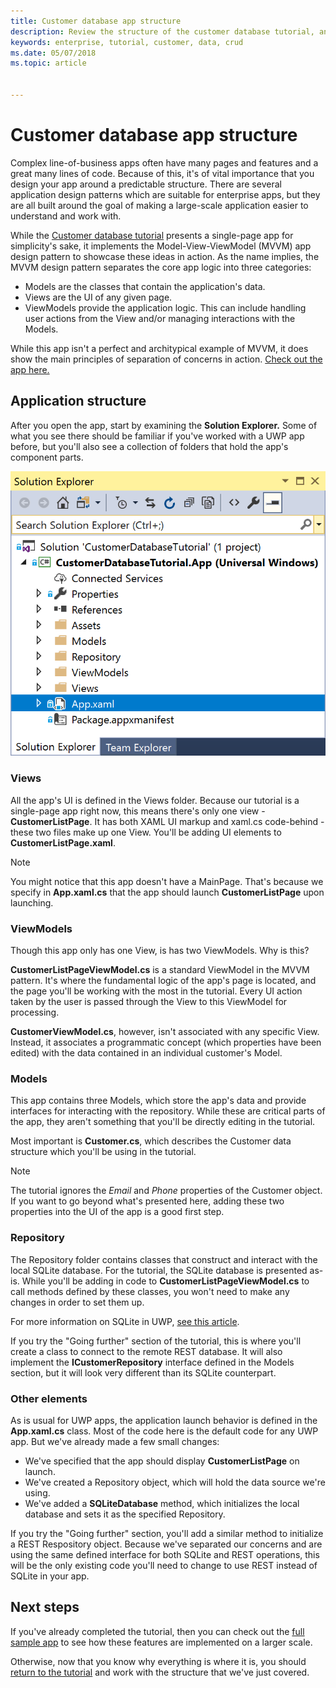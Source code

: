 ```yaml
---
title: Customer database app structure
description: Review the structure of the customer database tutorial, and why it's constructed how it is.
keywords: enterprise, tutorial, customer, data, crud
ms.date: 05/07/2018
ms.topic: article


---
```

# Customer database app structure

Complex line-of-business apps often have many pages and features and a great many lines of code. Because of this, it's of vital importance that you design your app around a predictable structure. There are several application design patterns which are suitable for enterprise apps, but they are all built around the goal of making a large-scale application easier to understand and work with.

While the [Customer database tutorial](customer-database-tutorial.md) presents a single-page app for simplicity's sake, it implements the Model-View-ViewModel (MVVM) app design pattern to showcase these ideas in action. As the name implies, the MVVM design pattern separates the core app logic into three categories:

* Models are the classes that contain the application's data.
* Views are the UI of any given page.
* ViewModels provide the application logic. This can include handling user actions from the View and/or managing interactions with the Models.

While this app isn't a perfect and architypical example of MVVM, it does show the main principles of separation of concerns in action. [Check out the app here.](https://github.com/Microsoft/windows-tutorials-customer-database)

## Application structure

After you open the app, start by examining the **Solution Explorer.** Some of what you see there should be familiar if you've worked with a UWP app before, but you'll also see a collection of folders that hold the app's component parts.

![App starting point in the Solution Explorer](images/customer-database-tutorial/solution-explorer.png)

### Views

All the app's UI is defined in the Views folder. Because our tutorial is a single-page app right now, this means there's only one view - **CustomerListPage**. It has both XAML UI markup and xaml.cs code-behind - these two files make up one View. You'll be adding UI elements to **CustomerListPage.xaml**.

> [!NOTE]
> You might notice that this app doesn't have a MainPage. That's because we specify in **App.xaml.cs** that the app should launch **CustomerListPage** upon launching.

### ViewModels

Though this app only has one View, is has two ViewModels. Why is this?

**CustomerListPageViewModel.cs** is a standard ViewModel in the MVVM pattern. It's where the fundamental logic of the app's page is located, and the page you'll be working with the most in the tutorial. Every UI action taken by the user is passed through the View to this ViewModel for processing.

**CustomerViewModel.cs**, however, isn't associated with any specific View. Instead, it associates a programmatic concept (which properties have been edited) with the data contained in an individual customer's Model.

### Models

This app contains three Models, which store the app's data and provide interfaces for interacting with the repository. While these are critical parts of the app, they aren't something that you'll be directly editing in the tutorial.

Most important is **Customer.cs**, which describes the Customer data structure which you'll be using in the tutorial.

> [!NOTE]
> The tutorial ignores the *Email* and *Phone* properties of the Customer object. If you want to go beyond what's presented here, adding these two properties into the UI of the app is a good first step.

### Repository

The Repository folder contains classes that construct and interact with the local SQLite database. For the tutorial, the SQLite database is presented as-is. While you'll be adding in code to **CustomerListPageViewModel.cs** to call methods defined by these classes, you won't need to make any changes in order to set them up.

For more information on SQLite in UWP, [see this article](../data-access/sqlite-databases.md).

If you try the "Going further" section of the tutorial, this is where you'll create a class to connect to the remote REST database. It will also implement the **ICustomerRepository** interface defined in the Models section, but it will look very different than its SQLite counterpart.

### Other elements

As is usual for UWP apps, the application launch behavior is defined in the **App.xaml.cs** class. Most of the code here is the default code for any UWP app. But we've already made a few small changes:

* We've specified that the app should display **CustomerListPage** on launch.
* We've created a Repository object, which will hold the data source we're using.
* We've added a **SQLiteDatabase** method, which initializes the local database and sets it as the specified Repository.

If you try the "Going further" section, you'll add a similar method to initialize a REST Respository object. Because we've separated our concerns and are using the same defined interface for both SQLite and REST operations, this will be the only existing code you'll need to change to use REST instead of SQLite in your app.

## Next steps

If you've already completed the tutorial, then you can check out the [full sample app](https://github.com/Microsoft/Windows-appsample-customers-orders-database) to see how these features are implemented on a larger scale.

Otherwise, now that you know why everything is where it is, you should [return to the tutorial](customer-database-tutorial.md) and work with the structure that we've just covered.
